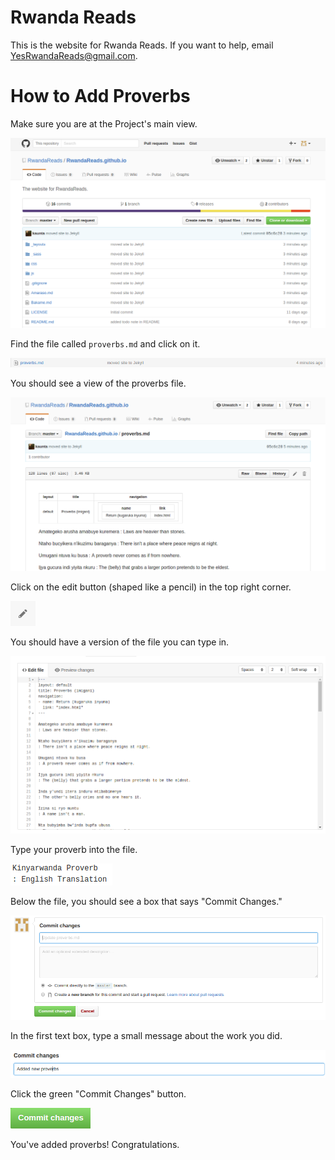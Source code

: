 # Rwanda Reads

This is the website for Rwanda Reads.
If you want to help, email <YesRwandaReads@gmail.com>.

# How to Add Proverbs

Make sure you are at the Project's main view.

![](tutorial/GitHub_main.png)

Find the file called `proverbs.md` and click on it.

![](tutorial/proverbsFileMain.png)

You should see a view of the proverbs file.

![](tutorial/proverbsFileView.png)

Click on the edit button (shaped like a pencil) in the top right corner.

![](tutorial/proverbsEditButton.png)

You should have a version of the file you can type in.

![](tutorial/proverbsEdit.png)

Type your proverb into the file.

![](tutorial/proverbEditExample.png)

Below the file, you should see a box that says "Commit Changes."

![](tutorial/proverbsCommit.png)

In the first text box, type a small message about the work you did.

![](tutorial/proverbsCommitMessage.png)

Click the green "Commit Changes" button.

![](tutorial/proverbCommitButton.png)

You've added proverbs! Congratulations.
